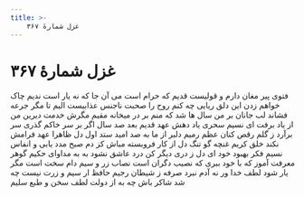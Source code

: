 ```yaml
---
title: >-
    غزل شمارهٔ ۳۶۷
---
```

# غزل شمارهٔ ۳۶۷

فتوی پیر مغان دارم و قولیست قدیم
که حرام است می آن جا که نه یار است ندیم
چاک خواهم زدن این دلق ریایی چه کنم
روح را صحبت ناجنس عذابیست الیم
تا مگر جرعه فشاند لب جانان بر من
سال ها شد که منم بر در میخانه مقیم
مگرش خدمت دیرین من از یاد برفت
ای نسیم سحری یاد دهش عهد قدیم
بعد صد سال اگر بر سر خاکم گذری
سر برآرد ز گلم رقص کنان عظم رمیم
دلبر از ما به صد امید ستد اول دل
ظاهرا عهد فرامش نکند خلق کریم
غنچه گو تنگ دل از کار فروبسته مباش
کز دم صبح مدد یابی و انفاس نسیم
فکر بهبود خود ای دل ز دری دیگر کن
درد عاشق نشود به به مداوای حکیم
گوهر معرفت آموز که با خود ببری
که نصیب دگران است نصاب زر و سیم
دام سخت است مگر یار شود لطف خدا
ور نه آدم نبرد صرفه ز شیطان رجیم
حافظ ار سیم و زرت نیست چه شد شاکر باش
چه به از دولت لطف سخن و طبع سلیم
